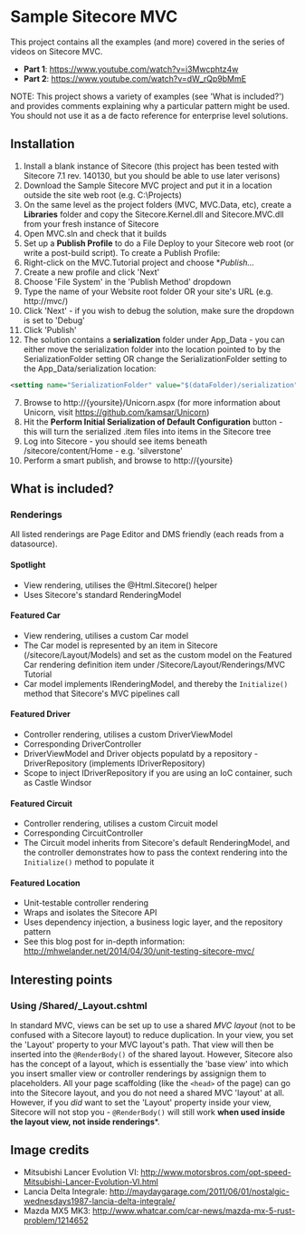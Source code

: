 # Sample Sitecore MVC
This project contains all the examples (and more) covered in the series of videos on Sitecore MVC.

* **Part 1**: https://www.youtube.com/watch?v=i3Mwcphtz4w
* **Part 2**: https://www.youtube.com/watch?v=dW_rQp9bMmE

NOTE: This project shows a variety of examples (see 'What is included?') and provides comments explaining why a particular pattern might be used. You should not use it as a de facto reference for enterprise level solutions.

## Installation
1. Install a blank instance of Sitecore (this project has been tested with Sitecore 7.1 rev. 140130, but you should be able to use later verisons)
2. Download the Sample Sitecore MVC project and put it in a location outside the site web root (e.g. C:\Projects)
3. On the same level as the project folders (MVC, MVC.Data, etc), create a **Libraries** folder and copy the Sitecore.Kernel.dll and Sitecore.MVC.dll from your fresh instance of Sitecore
4. Open MVC.sln and check that it builds
5. Set up a **Publish Profile** to do a File Deploy to your Sitecore web root (or write a post-build script). To create a Publish Profile:
  1. Right-click on the MVC.Tutorial project and choose **Publish...*
  2. Create a new profile and click 'Next'
  3. Choose 'File System' in the 'Publish Method' dropdown
  4. Type the name of your Website root folder OR your site's URL (e.g. http://mvc/)
  5. Click 'Next' - if you wish to debug the solution, make sure the dropdown is set to 'Debug'
  6. Click 'Publish'
6. The solution contains a **serialization** folder under App_Data - you can either move the serialization folder into the location pointed to by the SerializationFolder setting OR change the SerializationFolder setting to the App_Data/serialization location:

```xml
<setting name="SerializationFolder" value="$(dataFolder)/serialization" />
```
7. Browse to http://{yoursite}/Unicorn.aspx (for more information about Unicorn, visit https://github.com/kamsar/Unicorn)
8. Hit the **Perform Initial Serialization of Default Configuration** button - this will turn the serialized .item files into items in the Sitecore tree
9. Log into Sitecore - you should see items beneath /sitecore/content/Home - e.g. 'silverstone'
10. Perform a smart publish, and browse to http://{yoursite}

## What is included?

### Renderings

All listed renderings are Page Editor and DMS friendly (each reads from a datasource).

#### Spotlight
* View rendering, utilises the @Html.Sitecore() helper
* Uses Sitecore's standard RenderingModel

#### Featured Car
* View rendering, utilises a custom Car model
* The Car model is represented by an item in Sitecore (/sitecore/Layout/Models) and set as the custom model on the Featured Car rendering definition item under /Sitecore/Layout/Renderings/MVC Tutorial
* Car model implements IRenderingModel, and thereby the ```Initialize()``` method that Sitecore's MVC pipelines call

#### Featured Driver
* Controller rendering, utilises a custom DriverViewModel
* Corresponding DriverController
* DriverViewModel and Driver objects populatd by a repository - DriverRepository (implements IDriverRepository)
* Scope to inject IDriverRepository if you are using an IoC container, such as Castle Windsor

#### Featured Circuit
* Controller rendering, utilises a custom Circuit model
* Corresponding CircuitController
* The Circuit model inherits from Sitecore's default RenderingModel, and the controller demonstrates how to pass the context rendering into the ```Initialize()``` method to populate it

#### Featured Location
* Unit-testable controller rendering
* Wraps and isolates the Sitecore API
* Uses dependency injection, a business logic layer, and the repository pattern
* See this blog post for in-depth information: http://mhwelander.net/2014/04/30/unit-testing-sitecore-mvc/

## Interesting points
### Using /Shared/_Layout.cshtml
In standard MVC, views can be set up to use a shared *MVC layout* (not to be confused with a Sitecore layout) to reduce duplication. In your view, you set the 'Layout' property to your MVC layout's path. That view will then be inserted into the ```@RenderBody()``` of the shared layout. However, Sitecore also has the concept of a layout, which is essentially the 'base view' into which you insert smaller view or controller renderings by assignign them to placeholders. All your page scaffolding (like the ```<head>``` of the page) can go into the Sitecore layout, and you do not need a shared MVC 'layout' at all. However, if you *did* want to set the 'Layout' property inside your view, Sitecore will not stop you - ```@RenderBody()``` will still work **when used inside the layout view, not inside renderings***.

## Image credits
* Mitsubishi Lancer Evolution VI: http://www.motorsbros.com/opt-speed-Mitsubishi-Lancer-Evolution-VI.html
* Lancia Delta Integrale: http://maydaygarage.com/2011/06/01/nostalgic-wednesdays1987-lancia-delta-integrale/
* Mazda MX5 MK3: http://www.whatcar.com/car-news/mazda-mx-5-rust-problem/1214652
